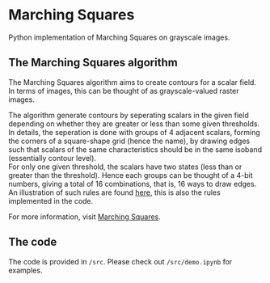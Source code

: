 # Marching Squares
Python implementation of Marching Squares on grayscale images.

## The Marching Squares algorithm
The Marching Squares algorithm aims to create contours for a scalar field. In terms of images, this can be thought of as grayscale-valued raster images.

The algorithm generate contours by seperating scalars in the given field depending on whether they are greater or less than some given thresholds. In details, the seperation is done with groups of 4 adjacent scalars, forming the corners of a square-shape grid (hence the name), by drawing edges such that scalars of the same characteristics should be in the same isoband (essentially contour level).\
For only one given threshold, the scalars have two states (less than or greater than the threshold). Hence each groups can be thought of a 4-bit numbers, giving a total of 16 combinations, that is, 16 ways to draw edges. An illustration of such rules are found [here](https://www.baeldung.com/wp-content/uploads/sites/4/2022/06/diagram-20220522-4.png), this is also the rules implemented in the code.

For more information, visit [Marching Squares](https://en.wikipedia.org/wiki/Marching_squares).

## The code
The code is provided in `/src`. Please check out `/src/demo.ipynb` for examples.